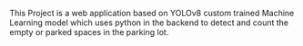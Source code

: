 This Project is a web application based on YOLOv8 custom trained Machine Learning model which uses python in the backend to detect and count the empty or
parked spaces in the parking lot.

